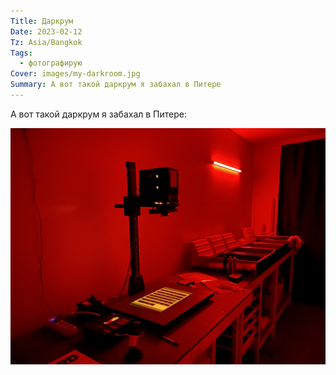 ```yaml
---
Title: Даркрум
Date: 2023-02-12
Tz: Asia/Bangkok
Tags:
  - фотографирую
Cover: images/my-darkroom.jpg
Summary: А вот такой даркрум я забахал в Питере
---
```


А вот такой даркрум я забахал в Питере:

![Даркрум](images/my-darkroom@2x.jpg)
